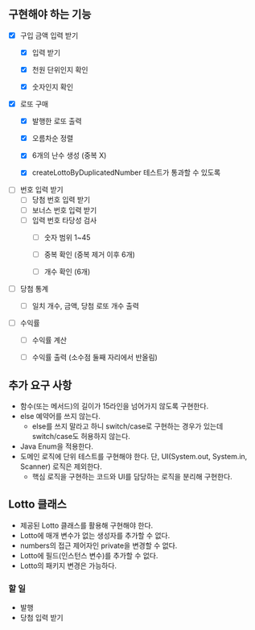 ## 구현해야 하는 기능

- [x] 구입 금액 입력 받기
  - [x] 입력 받기
  - [x] 천원 단위인지 확인
  - [x] 숫자인지 확인


- [x] 로또 구매
    - [x] 발행한 로또 출력
    - [x] 오름차순 정렬
    - [x] 6개의 난수 생성 (중복 X)
    - [x] createLottoByDuplicatedNumber 테스트가 통과할 수 있도록


- [ ] 번호 입력 받기
  - [ ] 당첨 번호 입력 받기
  - [ ] 보너스 번호 입력 받기
  - [ ] 입력 번호 타당성 검사
    - [ ] 숫자 범위 1~45
    - [ ] 중복 확인 (중복 제거 이후 6개)
    - [ ] 개수 확인 (6개)


- [ ] 당첨 통계
  - [ ] 일치 개수, 금액, 당첨 로또 개수 출력


- [ ] 수익률
  - [ ] 수익률 계산
  - [ ] 수익률 출력 (소수점 둘째 자리에서 반올림)


## 추가 요구 사항

- 함수(또는 메서드)의 길이가 15라인을 넘어가지 않도록 구현한다.
- else 예약어를 쓰지 않는다.
  - else를 쓰지 말라고 하니 switch/case로 구현하는 경우가 있는데 switch/case도 허용하지 않는다.
- Java Enum을 적용한다.
- 도메인 로직에 단위 테스트를 구현해야 한다. 단, UI(System.out, System.in, Scanner) 로직은 제외한다.
  - 핵심 로직을 구현하는 코드와 UI를 담당하는 로직을 분리해 구현한다.


## Lotto 클래스

- 제공된 Lotto 클래스를 활용해 구현해야 한다.
- Lotto에 매개 변수가 없는 생성자를 추가할 수 없다.
- numbers의 접근 제어자인 private을 변경할 수 없다.
- Lotto에 필드(인스턴스 변수)를 추가할 수 없다.
- Lotto의 패키지 변경은 가능하다.

### 할 일

- 발행
- 당첨 입력 받기
